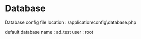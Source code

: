 # Database
Database config file location : \application\config\database.php

default database name : ad_test
user : root

